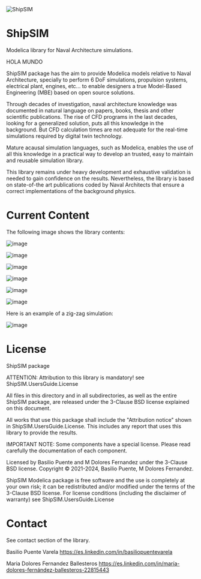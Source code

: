![ShipSIM](https://user-images.githubusercontent.com/93596576/218254019-a370b3a5-83ff-4ef4-99bd-9fbb6c6912ed.png)


# ShipSIM
Modelica library for Naval Architecture simulations.

HOLA MUNDO 

ShipSIM package has the aim to provide Modelica models relative to Naval Architecture, specially to perform 6 DoF simulations, propulsion systems, electrical plant, engines, etc... to enable designers a true Model-Based Engineering (MBE) based on open source solutions.

Through decades of investigation, naval architecture knowledge was documented in natural language on papers, books, thesis and other scientific publications. The rise of CFD programs in the last decades, looking for a generalized solution, puts all this knowledge in the background. But CFD calculation times are not adequate for the real-time simulations required by digital twin technology.

Mature acausal simulation languages, such as Modelica, enables the use of all this knowledge in a practical way to develop an trusted, easy to maintain and reusable simulation library.

This library remains under heavy development and exhaustive validation is needed to gain confidence on the results. Nevertheless, the library is based on state-of-the art publications coded by Naval Architects that ensure a correct implementations of the background physics.

# Current Content

The following image shows the library contents:

![image](https://github.com/BasilioPV/ShipSIM/assets/93596576/791820f2-42f1-4c3b-9fc0-16c30f52aeb9)

![image](https://github.com/BasilioPV/ShipSIM/assets/93596576/d022fb91-bbfa-479a-8ac0-6c8b4f0f7589)

![image](https://github.com/BasilioPV/ShipSIM/assets/93596576/fa157e03-078a-4c53-9c94-380e8b8f1297)

![image](https://github.com/BasilioPV/ShipSIM/assets/93596576/ca00dbec-7b1a-409f-b757-03b72be8d1bd)

![image](https://github.com/BasilioPV/ShipSIM/assets/93596576/44ed24ce-4aa6-408c-b8c8-d7694d786c0b)

![image](https://github.com/BasilioPV/ShipSIM/assets/93596576/025b3ac8-d08e-4c53-9239-e9ce41e5a745)



Here is an example of a zig-zag simulation:

![image](https://github.com/BasilioPV/ShipSIM/assets/93596576/c6f76686-a125-4d11-bb1f-43d8b1aae143)



# License

ShipSIM package

ATTENTION: Attribution to this library is mandatory! see ShipSIM.UsersGuide.License

All files in this directory and in all subdirectories, as well as the entire ShipSIM package, are released under the 3-Clause BSD license explained on this document.

All works that use this package shall include the "Attribution notice" shown in ShipSIM.UsersGuide.License. This includes any report that uses this library to provide the results.

IMPORTANT NOTE: Some components have a special license. Please read carefully the documentation of each component.

Licensed by Basilio Puente and M Dolores Fernandez under the 3-Clause BSD license.
Copyright © 2021-2024, Basilio Puente, M Dolores Fernandez.

ShipSIM Modelica package is free software and the use is completely at your own risk; it can be redistributed and/or modified under the terms of the 3-Clause BSD license. For license conditions (including the disclaimer of warranty) see ShipSIM.UsersGuide.License

# Contact
See contact section of the library.

Basilio Puente Varela
https://es.linkedin.com/in/basiliopuentevarela

Maria Dolores Fernandez Ballesteros
https://es.linkedin.com/in/maría-dolores-fernández-ballesteros-22815443

